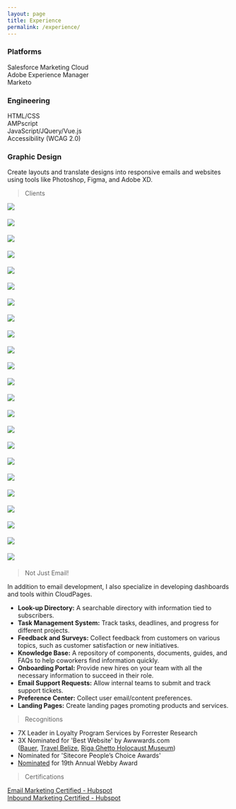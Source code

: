```yaml
---
layout: page
title: Experience
permalink: /experience/
---
```


<div class="row">
  <div class="col col-4 col-d-6 col-t-12 text-center">
    <div>
      <h3>Platforms</h3>
      <p>
        Salesforce Marketing Cloud<br>
        Adobe Experience Manager<br>
        Marketo
      </p>
    </div>
  </div>
  <div class="col col-4 col-d-6 col-t-12 text-center">
    <div>
      <h3>Engineering</h3>
      <p>
        HTML/CSS<br>
        AMPscript<br>
        JavaScript/JQuery/Vue.js<br>
        Accessibility (WCAG 2.0)
      </p>
    </div>
  </div>
  <div class="col col-4 col-d-6 col-t-12 text-center">
    <div>
      <h3>Graphic Design</h3>
      <p>Create layouts and translate designs into responsive emails and
        websites using tools like Photoshop, Figma, and Adobe XD.
      </p>
    </div>
  </div>
</div>

<blockquote id="specialized-cloudpages">
  <p>Clients</p>
</blockquote>
<div class="row">
  <div
    class="col col-3 col-d-6 col-t-12 text-center"
    style="margin-bottom: 20px">
    <img src="/images/project-petco.jpg" />
  </div>
  <div
    class="col col-3 col-d-6 col-t-12 text-center"
    style="margin-bottom: 20px">
    <img src="/images/project-us-bank.jpg" />
  </div>
  <div
    class="col col-3 col-d-6 col-t-12 text-center"
    style="margin-bottom: 20px">
    <img src="/images/project-uhc.jpg" />
  </div>
  <div
    class="col col-3 col-d-6 col-t-12 text-center"
    style="margin-bottom: 20px">
    <img src="/images/project-target.jpg" />
  </div>
  <div
    class="col col-3 col-d-6 col-t-12 text-center"
    style="margin-bottom: 20px">
    <img src="/images/project-amtrak.jpg" />
  </div>
  <div
    class="col col-3 col-d-6 col-t-12 text-center"
    style="margin-bottom: 20px">
    <img src="/images/project-wyndham.jpg" />
  </div>
  <div
    class="col col-3 col-d-6 col-t-12 text-center"
    style="margin-bottom: 20px">
    <img src="/images/project-bac.jpg" />
  </div>
  <div
    class="col col-3 col-d-6 col-t-12 text-center"
    style="margin-bottom: 20px">
    <img src="/images/project-jm-smuckers.jpg" />
  </div>
  <div
    class="col col-3 col-d-6 col-t-12 text-center"
    style="margin-bottom: 20px">
    <img src="/images/project-pepsico.jpg" />
  </div>
  <div
    class="col col-3 col-d-6 col-t-12 text-center"
    style="margin-bottom: 20px">
    <img src="/images/project-nhl.jpg" />
  </div>
  <div
    class="col col-3 col-d-6 col-t-12 text-center"
    style="margin-bottom: 20px">
    <img src="/images/project-bauer.jpg" />
  </div>
  <div
    class="col col-3 col-d-6 col-t-12 text-center"
    style="margin-bottom: 20px">
    <img src="/images/project-skittles.jpg" />
  </div>
  <div
    class="col col-3 col-d-6 col-t-12 text-center"
    style="margin-bottom: 20px">
    <img src="/images/project-best-buy.jpg" />
  </div>
  <div
    class="col col-3 col-d-6 col-t-12 text-center"
    style="margin-bottom: 20px">
    <img src="/images/project-usa-gov.jpg" />
  </div>
  <div
    class="col col-3 col-d-6 col-t-12 text-center"
    style="margin-bottom: 20px">
    <img src="/images/project-general-mills.jpg" />
  </div>
  <div
    class="col col-3 col-d-6 col-t-12 text-center"
    style="margin-bottom: 20px">
    <img src="/images/project-pei-wei.jpg" />
  </div>
  <div
    class="col col-3 col-d-6 col-t-12 text-center"
    style="margin-bottom: 20px">
    <img src="/images/project-jr-watkins.jpg" />
  </div>
  <div
    class="col col-3 col-d-6 col-t-12 text-center"
    style="margin-bottom: 20px">
    <img src="/images/project-belize.jpg" />
  </div>
  <div
    class="col col-3 col-d-6 col-t-12 text-center"
    style="margin-bottom: 20px">
    <img src="/images/project-alz.jpg" />
  </div>
  <div
    class="col col-3 col-d-6 col-t-12 text-center"
    style="margin-bottom: 20px">
    <img src="/images/project-ace.jpg" />
  </div>
  <div
    class="col col-3 col-d-6 col-t-12 text-center"
    style="margin-bottom: 20px">
    <img src="/images/project-medifast.jpg" />
  </div>
  <div
    class="col col-3 col-d-6 col-t-12 text-center"
    style="margin-bottom: 20px">
    <img src="/images/project-mitsubishi.jpg" />
  </div>
  <div
    class="col col-3 col-d-6 col-t-12 text-center"
    style="margin-bottom: 20px">
    <img src="/images/project-express.jpg" />
  </div>
</div>

<blockquote id="specialized-cloudpages">
  <p>Not Just Email!</p>
</blockquote>

<p>In addition to email development, I also specialize in developing dashboards and tools within CloudPages.</p>

<ul>
  <li><strong>Look-up Directory:</strong> A searchable directory with information tied to subscribers.</li>
  <li><strong>Task Management System:</strong> Track tasks, deadlines, and progress for different projects.</li>
  <li><strong>Feedback and Surveys:</strong> Collect feedback from customers on various topics, such as customer satisfaction or new initiatives.</li>
  <li><strong>Knowledge Base:</strong> A repository of components, documents, guides, and FAQs to help coworkers find information quickly.</li>
  <li><strong>Onboarding Portal:</strong> Provide new hires on your team with all the necessary information to succeed in their role.</li>
  <li><strong>Email Support Requests:</strong> Allow internal teams to submit and track support tickets.</li>
  <li><strong>Preference Center:</strong> Collect user email/content preferences.</li>
  <li><strong>Landing Pages:</strong> Create landing pages promoting products and services.</li>
</ul>

> Recognitions

<ul>
  <li>7X Leader in Loyalty Program Services by Forrester&nbsp;Research</li>
<li>3X Nominated for 'Best Website'​ by Awwwards.com<br>
(<a href="https://www.awwwards.com/sites/bauer-hockey-1" target="_blank">Bauer</a>,
<a href="https://www.awwwards.com/sites/travel-belize" target="_blank">Travel Belize</a>,
<a href="https://www.awwwards.com/sites/riga-ghetto-holocaust-museum" target="_blank">Riga Ghetto Holocaust Museum</a>)</li>
<li>Nominated for 'Sitecore People&rsquo;s Choice Awards'</li>
<li><a href="https://winners.webbyawards.com/2015/websites-and-mobile-sites/general-websites-and-mobile-sites/cultural-institutions/159773/riga-ghetto-museum-site-redesign" target="_blank">Nominated</a> for 19th Annual Webby Award</li>
</ul>

> Certifications

<a href="https://hubspot-academy.s3.amazonaws.com/prod/tracks/user-certificates/4f5d47dbdc9c4b299281a53a1ef4d24d-1609555127824.png" target="_blank">Email Marketing Certified - Hubspot</a><br><a href="https://hubspot-academy.s3.amazonaws.com/prod/tracks/user-certificates/6efac58fa4454c0fba4573bea2c62595-1609883784923.png" target="_blank">Inbound Marketing Certified - Hubspot</a>